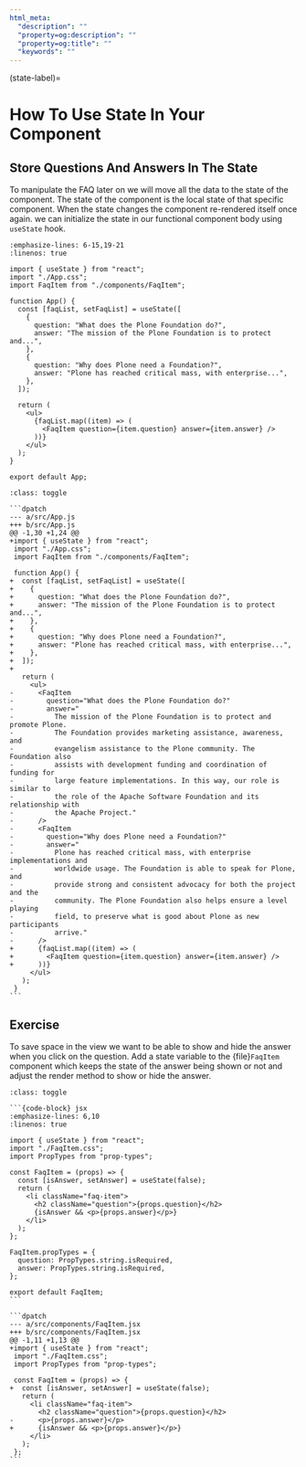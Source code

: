 ```yaml
---
html_meta:
  "description": ""
  "property=og:description": ""
  "property=og:title": ""
  "keywords": ""
---
```


(state-label)=

# How To Use State In Your Component

## Store Questions And Answers In The State

To manipulate the FAQ later on we will move all the data to the state of the component.
The state of the component is the local state of that specific component.
When the state changes the component re-rendered itself once again.
we can initialize the state in our functional component body using `useState` hook.

```{code-block} jsx
:emphasize-lines: 6-15,19-21
:linenos: true

import { useState } from "react";
import "./App.css";
import FaqItem from "./components/FaqItem";

function App() {
  const [faqList, setFaqList] = useState([
    {
      question: "What does the Plone Foundation do?",
      answer: "The mission of the Plone Foundation is to protect and...",
    },
    {
      question: "Why does Plone need a Foundation?",
      answer: "Plone has reached critical mass, with enterprise...",
    },
  ]);

  return (
    <ul>
      {faqList.map((item) => (
        <FaqItem question={item.question} answer={item.answer} />
      ))}
    </ul>
  );
}

export default App;
```

````{admonition} Differences
:class: toggle

```dpatch
--- a/src/App.js
+++ b/src/App.js
@@ -1,30 +1,24 @@
+import { useState } from "react";
 import "./App.css";
 import FaqItem from "./components/FaqItem";

 function App() {
+  const [faqList, setFaqList] = useState([
+    {
+      question: "What does the Plone Foundation do?",
+      answer: "The mission of the Plone Foundation is to protect and...",
+    },
+    {
+      question: "Why does Plone need a Foundation?",
+      answer: "Plone has reached critical mass, with enterprise...",
+    },
+  ]);
+
   return (
     <ul>
-      <FaqItem
-        question="What does the Plone Foundation do?"
-        answer="
-          The mission of the Plone Foundation is to protect and promote Plone.
-          The Foundation provides marketing assistance, awareness, and
-          evangelism assistance to the Plone community. The Foundation also
-          assists with development funding and coordination of funding for
-          large feature implementations. In this way, our role is similar to
-          the role of the Apache Software Foundation and its relationship with
-          the Apache Project."
-      />
-      <FaqItem
-        question="Why does Plone need a Foundation?"
-        answer="
-          Plone has reached critical mass, with enterprise implementations and
-          worldwide usage. The Foundation is able to speak for Plone, and
-          provide strong and consistent advocacy for both the project and the
-          community. The Plone Foundation also helps ensure a level playing
-          field, to preserve what is good about Plone as new participants
-          arrive."
-      />
+      {faqList.map((item) => (
+        <FaqItem question={item.question} answer={item.answer} />
+      ))}
     </ul>
   );
 }
```
````

## Exercise

To save space in the view we want to be able to show and hide the answer when you click on the question.
Add a state variable to the {file}`FaqItem` component which keeps the state of the answer being shown or not
and adjust the render method to show or hide the answer.

````{admonition} Solution
:class: toggle

```{code-block} jsx
:emphasize-lines: 6,10
:linenos: true

import { useState } from "react";
import "./FaqItem.css";
import PropTypes from "prop-types";

const FaqItem = (props) => {
  const [isAnswer, setAnswer] = useState(false);
  return (
    <li className="faq-item">
      <h2 className="question">{props.question}</h2>
      {isAnswer && <p>{props.answer}</p>}
    </li>
  );
};

FaqItem.propTypes = {
  question: PropTypes.string.isRequired,
  answer: PropTypes.string.isRequired,
};

export default FaqItem;
```

```dpatch
--- a/src/components/FaqItem.jsx
+++ b/src/components/FaqItem.jsx
@@ -1,11 +1,13 @@
+import { useState } from "react";
 import "./FaqItem.css";
 import PropTypes from "prop-types";

 const FaqItem = (props) => {
+  const [isAnswer, setAnswer] = useState(false);
   return (
     <li className="faq-item">
       <h2 className="question">{props.question}</h2>
-      <p>{props.answer}</p>
+      {isAnswer && <p>{props.answer}</p>}
     </li>
   );
 };
```
````
